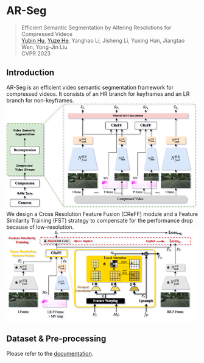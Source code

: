 # AR-Seg

> Efficient Semantic Segmentation by Altering Resolutions for Compressed Videos <br>
[Yubin Hu](https://github.com/AlbertHuyb), [Yuze He](https://github.com/hyz317/), Yanghao Li, Jisheng Li, Yuxing Han, Jiangtao Wen, Yong-Jin Liu <br>
CVPR 2023

## Introduction 

AR-Seg is an efficient video semantic segmentation framework for compressed videos. It consists of an HR branch for keyframes and an LR branch for non-keyframes.
![](./static/diagram.png)
We design a Cross Resolution Feature Fusion (CReFF) module and a Feature Similarity Training (FST) strategy to compensate for the performance drop because of low-resolution. 
![](./static/method.png)

## Dataset & Pre-processing

Please refer to the [documentation](./pre-process/README.md).

